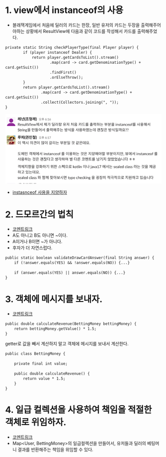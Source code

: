 # 1. view에서 instanceof의 사용
- 블래잭게임에서 처음에 딜러의 카드는 한장, 일반 유저의 카드는 두장을 출력해주어야하는 상황에서 ResultView에 다음과 같이 코드를 작성해서 카드를 출력해주었다.
~~~
private static String checkPlayerType(final Player player) {
        if (player instanceof Dealer) {
            return player.getCardsToList().stream()
                    .map(card -> card.getDenominationType() + card.getSuit())
                    .findFirst()
                    .orElseThrow();
        }
        return player.getCardsToList().stream()
                .map(card -> card.getDenominationType() + card.getSuit())
                .collect(Collectors.joining(", "));
}
~~~
![instanceof](./img/instanceof.png)
- [instasnceof 사용을 지양하자](https://tecoble.techcourse.co.kr/post/2021-04-26-instanceof/)

# 2. 드모르간의 법칙
- [코멘트링크](https://github.com/woowacourse/java-blackjack/pull/340#discussion_r829700025)
- A도 아니고 B도 아니면 ~이다.
- A이거나 B이면 ~가 아니다.
- 후자가 더 자연스럽다.
~~~
public static boolean validateDrawCardAnswer(final String answer) {
    if (!answer.equals(YES) && !answer.equals(NO)) {...}

    if (answer.equals(YES) || answer.equals(NO)) {...}
}
~~~

# 3. 객체에 메시지를 보내자.
- [코멘트링크](https://github.com/woowacourse/java-blackjack/pull/340#discussion_r829697376)
~~~
public double calculateRevenue(BettingMoney bettingMoney) {
    return bettingMoney.getValue() * 1.5;
}
~~~
getter로 값을 빼서 계산하지 말고 객체에 메시지를 보내서 계산한다.
~~~
public class BettingMoney {

    private final int value;

    public double calculateRevenue() {
        return value * 1.5;
    }
}
~~~

# 4. 일급 컬렉션을 사용하여 책임을 적절한 객체로 위임하자.
- [코멘트링크](https://github.com/woowacourse/java-blackjack/pull/340#discussion_r829697598)
- Map<User, BettingMoney>의 일급컬렉션을 만들어서, 유저들과 딜러의 베팅머니 결과를 반환해주는 책임을 위임할 수 있다.